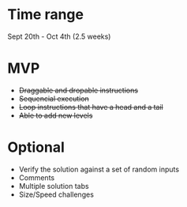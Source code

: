 # Time range
Sept 20th - Oct 4th (2.5 weeks)
# MVP
* ~~Draggable and dropable instructions~~
* ~~Sequencial execution~~
* ~~Loop instructions that have a head and a tail~~
* ~~Able to add new levels~~
# Optional
* Verify the solution against a set of random inputs
* Comments
* Multiple solution tabs
* Size/Speed challenges